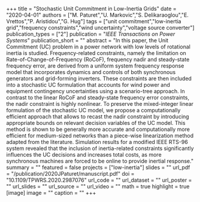 +++
title = "Stochastic Unit Commitment in Low-Inertia Grids"
date = "2020-04-01"
authors = ["M. Paturet","U. Markovic","S. Delikaraoglou","E. Vrettos","P. Aristidou","G. Hug"]
tags = ["unit commitment","low-inertia grid","frequency constraints","wind uncertainty","voltage source converter"]
publication_types = ["2"]
publication = "_IEEE Transactions on Power Systems_"
publication_short = ""
abstract = "In this paper, the Unit Commitment (UC) problem in a power network with low levels of rotational inertia is studied. Frequency-related constraints, namely the limitation on Rate-of-Change-of-Frequency (RoCoF), frequency nadir and steady-state frequency error, are derived from a uniform system frequency response model that incorporates dynamics and controls of both synchronous generators and grid-forming inverters. These constraints are then included into a stochastic UC formulation that accounts for wind power and equipment contingency uncertainties using a scenario-tree approach. In contrast to the linear RoCoF and steady-state frequency error constraints, the nadir constraint is highly nonlinear. To preserve the mixed-integer linear formulation of the stochastic UC model, we propose a computationally efficient approach that allows to recast the nadir constraint by introducing appropriate  bounds on relevant decision variables of the UC model. This method is shown to be generally more accurate and computationally more efficient for medium-sized networks than a piece-wise linearization method adapted from the literature. Simulation results for a modified IEEE RTS-96 system revealed that the inclusion of inertia-related constraints significantly influences the UC decisions and increases total costs, as more synchronous machines are forced to be online to provide inertial response."
summary = ""
featured = false
projects = ["low-inertia"]
slides = ""
url_pdf = "/publication/2020JPaturet/manuscript.pdf"
doi = "10.1109/TPWRS.2020.2987076"
url_code = ""
url_dataset = ""
url_poster = ""
url_slides = ""
url_source = ""
url_video = ""
math = true
highlight = true
[image]
image = ""
caption = ""
+++


